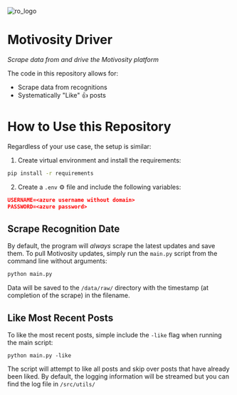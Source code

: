 ![ro_logo](https://github.com/rogers-obrien-rad/general-template/blob/main/images/ro_logo.png)

# Motivosity Driver
_Scrape data from and drive the Motivosity platform_

The code in this repository allows for:
* Scrape data from recognitions
* Systematically "Like" 👍 posts

# How to Use this Repository
Regardless of your use case, the setup is similar:
1. Create virtual environment and install the requirements:
```bash
pip install -r requirements
```
2. Create a `.env` ⚙️ file and include the following variables:
```json
USERNAME=<azure username without domain>
PASSWORD=<azure password>
```

## Scrape Recognition Date
By default, the program will _always_ scrape the latest updates and save them. To pull Motivosity updates, simply run the `main.py` script from the command line without arguments:
```python
python main.py
```
Data will be saved to the `/data/raw/` directory with the timestamp (at completion of the scrape) in the filename.

## Like Most Recent Posts
To like the most recent posts, simple include the `-like` flag when running the main script:
```
python main.py -like
```
The script will attempt to like all posts and skip over posts that have already been liked. By default, the logging information will be streamed but you can find the log file in `/src/utils/`
